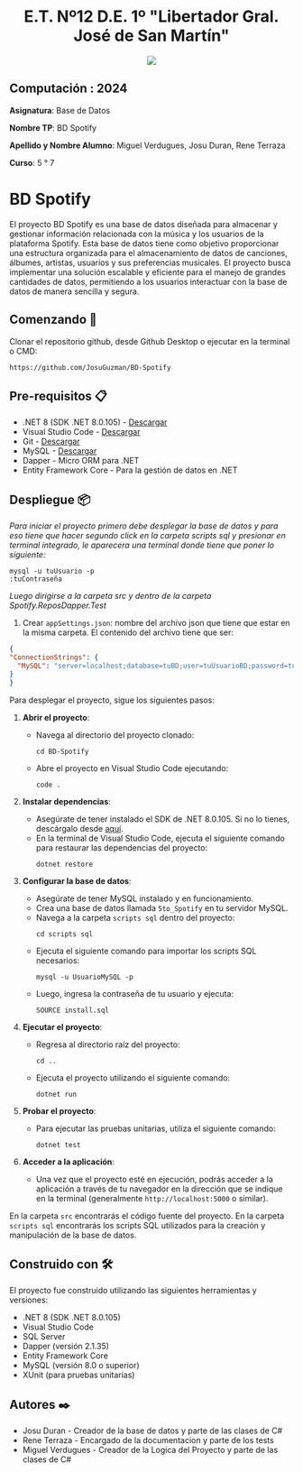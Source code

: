 <h1 align="center"> E.T. Nº12 D.E. 1º "Libertador Gral. José de San Martín" </h1>
<p align="center">
  <img src="https://et12.edu.ar/imgs/et12.gif">
</p>

## Computación : 2024

**Asignatura**: Base de Datos

**Nombre TP**: BD Spotify

**Apellido y Nombre Alumno**: Miguel Verdugues, Josu Duran, Rene Terraza

**Curso**: 5 ° 7

# BD Spotify

El proyecto BD Spotify es una base de datos diseñada para almacenar y gestionar información relacionada con la música y los usuarios de la plataforma Spotify. Esta base de datos tiene como objetivo proporcionar una estructura organizada para el almacenamiento de datos de canciones, álbumes, artistas, usuarios y sus preferencias musicales. El proyecto busca implementar una solución escalable y eficiente para el manejo de grandes cantidades de datos, permitiendo a los usuarios interactuar con la base de datos de manera sencilla y segura.

## Comenzando 🚀

Clonar el repositorio github, desde Github Desktop o ejecutar en la terminal o CMD:

```
https://github.com/JosuGuzman/BD-Spotify
```

## Pre-requisitos 📋

- .NET 8 (SDK .NET 8.0.105) - [Descargar](https://dotnet.microsoft.com/es-es/download/dotnet/8.0)
- Visual Studio Code - [Descargar](https://code.visualstudio.com/#alt-downloads)
- Git - [Descargar](https://git-scm.com/downloads)
- MySQL - [Descargar](https://dev.mysql.com/downloads/mysql/)
- Dapper - Micro ORM para .NET
- Entity Framework Core - Para la gestión de datos en .NET

## Despliegue 📦

_Para iniciar el proyecto primero debe desplegar la base de datos y para eso tiene que hacer segundo click en la carpeta scripts sql_
_y presionar en terminal integrado, le aparecera una terminal donde tiene que poner lo siguiente:_

```
mysql -u tuUsuario -p 
:tuContraseña
```

_Luego dirigirse a la carpeta src y dentro de la carpeta Spotify.ReposDapper.Test_

1. Crear `appSettings.json`: nombre del archivo json que tiene que estar en la misma carpeta.
El contenido del archivo tiene que ser:  
  ```json
  {
  "ConnectionStrings": {
    "MySQL": "server=localhost;database=tuBD;user=tuUsuarioBD;password=tuPass"
  }
  }
  ```

Para desplegar el proyecto, sigue los siguientes pasos:


1. **Abrir el proyecto**:
   - Navega al directorio del proyecto clonado:
     ```
     cd BD-Spotify
     ```
   - Abre el proyecto en Visual Studio Code ejecutando:
     ```
     code .
     ```

2. **Instalar dependencias**:
   - Asegúrate de tener instalado el SDK de .NET 8.0.105. Si no lo tienes, descárgalo desde [aquí](https://dotnet.microsoft.com/es-es/download/dotnet/8.0).
   - En la terminal de Visual Studio Code, ejecuta el siguiente comando para restaurar las dependencias del proyecto:
     ```
     dotnet restore
     ```

3. **Configurar la base de datos**:
   - Asegúrate de tener MySQL instalado y en funcionamiento.
   - Crea una base de datos llamada `5to_Spotify` en tu servidor MySQL.
   - Navega a la carpeta `scripts sql` dentro del proyecto:
     ```
     cd scripts sql
     ```
   - Ejecuta el siguiente comando para importar los scripts SQL necesarios:
     ```
     mysql -u UsuarioMySQL -p
     ```
   - Luego, ingresa la contraseña de tu usuario y ejecuta:
     ```
     SOURCE install.sql
     ```

4. **Ejecutar el proyecto**:
   - Regresa al directorio raíz del proyecto:
     ```
     cd ..
     ```
   - Ejecuta el proyecto utilizando el siguiente comando:
     ```
     dotnet run
     ```

5. **Probar el proyecto**:
   - Para ejecutar las pruebas unitarias, utiliza el siguiente comando:
     ```
     dotnet test
     ```

6. **Acceder a la aplicación**:
   - Una vez que el proyecto esté en ejecución, podrás acceder a la aplicación a través de tu navegador en la dirección que se indique en la terminal (generalmente `http://localhost:5000` o similar).

En la carpeta `src` encontrarás el código fuente del proyecto. En la carpeta `scripts sql` encontrarás los scripts SQL utilizados para la creación y manipulación de la base de datos.

## Construido con 🛠️

El proyecto fue construido utilizando las siguientes herramientas y versiones:

* .NET 8 (SDK .NET 8.0.105)
* Visual Studio Code
* SQL Server
* Dapper (versión 2.1.35)
* Entity Framework Core
* MySQL (versión 8.0 o superior)
* XUnit (para pruebas unitarias)


## Autores ✒️

* Josu Duran - Creador de la base de datos y parte de las clases de C#
* Rene Terraza - Encargado de la documentacion y parte de los tests
* Miguel Verdugues - Creador de la Logica del Proyecto y parte de las clases de C#